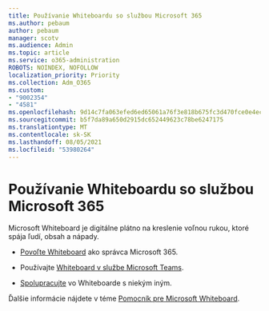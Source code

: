 ```yaml
---
title: Používanie Whiteboardu so službou Microsoft 365
ms.author: pebaum
author: pebaum
manager: scotv
ms.audience: Admin
ms.topic: article
ms.service: o365-administration
ROBOTS: NOINDEX, NOFOLLOW
localization_priority: Priority
ms.collection: Adm_O365
ms.custom:
- "9002354"
- "4581"
ms.openlocfilehash: 9d14c7fa063efed6ed65061a76f3e818b675fc3d470fce0e4ecc9fb5aa247a30
ms.sourcegitcommit: b5f7da89a650d2915dc652449623c78be6247175
ms.translationtype: MT
ms.contentlocale: sk-SK
ms.lasthandoff: 08/05/2021
ms.locfileid: "53980264"
---
```

# <a name="use-whiteboard-with-microsoft-365"></a>Používanie Whiteboardu so službou Microsoft 365

Microsoft Whiteboard je digitálne plátno na kreslenie voľnou rukou, ktoré spája ľudí, obsah a nápady. 

- [Povoľte Whiteboard](https://support.office.com/article/d236aef8-fcdf-4b5e-b5d7-7f157461e920#bkmk_07) ako správca Microsoft 365. 

- Používajte [Whiteboard v službe Microsoft Teams](https://support.microsoft.com/office/7a6e7218-e9dc-4ccc-89aa-b1a0bb9c31ee). 

- [Spolupracujte](https://support.office.com/article/d236aef8-fcdf-4b5e-b5d7-7f157461e920#bkmk_27) vo Whiteboarde s niekým iným. 

Ďalšie informácie nájdete v téme [Pomocník pre Microsoft Whiteboard](https://support.office.com/article/d236aef8-fcdf-4b5e-b5d7-7f157461e920). 
